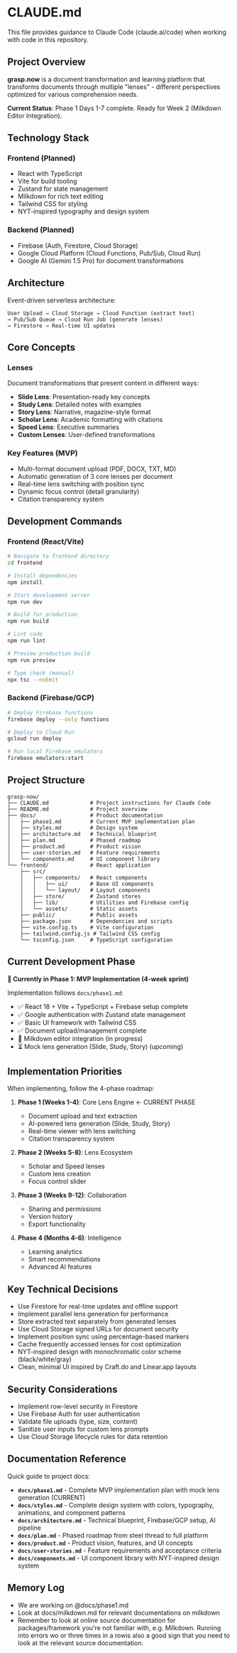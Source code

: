 # CLAUDE.md

This file provides guidance to Claude Code (claude.ai/code) when working with code in this repository.

## Project Overview

**grasp.now** is a document transformation and learning platform that transforms documents through multiple "lenses" - different perspectives optimized for various comprehension needs. 

**Current Status**: Phase 1 Days 1-7 complete. Ready for Week 2 (Milkdown Editor Integration).

## Technology Stack

### Frontend (Planned)
- React with TypeScript
- Vite for build tooling
- Zustand for state management
- Milkdown for rich text editing
- Tailwind CSS for styling
- NYT-inspired typography and design system

### Backend (Planned)
- Firebase (Auth, Firestore, Cloud Storage)
- Google Cloud Platform (Cloud Functions, Pub/Sub, Cloud Run)
- Google AI (Gemini 1.5 Pro) for document transformations

## Architecture

Event-driven serverless architecture:
```
User Upload → Cloud Storage → Cloud Function (extract text) 
→ Pub/Sub Queue → Cloud Run Job (generate lenses) 
→ Firestore → Real-time UI updates
```

## Core Concepts

### Lenses
Document transformations that present content in different ways:
- **Slide Lens**: Presentation-ready key concepts
- **Study Lens**: Detailed notes with examples  
- **Story Lens**: Narrative, magazine-style format
- **Scholar Lens**: Academic formatting with citations
- **Speed Lens**: Executive summaries
- **Custom Lenses**: User-defined transformations

### Key Features (MVP)
- Multi-format document upload (PDF, DOCX, TXT, MD)
- Automatic generation of 3 core lenses per document
- Real-time lens switching with position sync
- Dynamic focus control (detail granularity)
- Citation transparency system

## Development Commands

### Frontend (React/Vite)
```bash
# Navigate to frontend directory
cd frontend

# Install dependencies
npm install

# Start development server
npm run dev

# Build for production
npm run build

# Lint code
npm run lint

# Preview production build
npm run preview

# Type check (manual)
npx tsc --noEmit
```

### Backend (Firebase/GCP)
```bash
# Deploy Firebase functions
firebase deploy --only functions

# Deploy to Cloud Run
gcloud run deploy

# Run local Firebase emulators
firebase emulators:start
```

## Project Structure

```
grasp-now/
├── CLAUDE.md             # Project instructions for Claude Code
├── README.md             # Project overview
├── docs/                 # Product documentation
│   ├── phase1.md         # Current MVP implementation plan
│   ├── styles.md         # Design system
│   ├── architecture.md   # Technical blueprint
│   ├── plan.md           # Phased roadmap
│   ├── product.md        # Product vision
│   ├── user-stories.md   # Feature requirements
│   └── components.md     # UI component library
└── frontend/             # React application
    ├── src/
    │   ├── components/   # React components
    │   │   ├── ui/       # Base UI components
    │   │   └── layout/   # Layout components
    │   ├── store/        # Zustand stores
    │   ├── lib/          # Utilities and Firebase config
    │   └── assets/       # Static assets
    ├── public/           # Public assets
    ├── package.json      # Dependencies and scripts
    ├── vite.config.ts    # Vite configuration
    ├── tailwind.config.js # Tailwind CSS config
    └── tsconfig.json     # TypeScript configuration
```

## Current Development Phase

**🚀 Currently in Phase 1: MVP Implementation (4-week sprint)**

Implementation follows `docs/phase1.md`:
- ✅ React 18 + Vite + TypeScript + Firebase setup complete
- ✅ Google authentication with Zustand state management  
- ✅ Basic UI framework with Tailwind CSS
- ✅ Document upload/management complete
- 🔄 Milkdown editor integration (in progress)
- ⏳ Mock lens generation (Slide, Study, Story) (upcoming)

## Implementation Priorities

When implementing, follow the 4-phase roadmap:

1. **Phase 1 (Weeks 1-4)**: Core Lens Engine ← CURRENT PHASE
   - Document upload and text extraction
   - AI-powered lens generation (Slide, Study, Story)
   - Real-time viewer with lens switching
   - Citation transparency system

2. **Phase 2 (Weeks 5-8)**: Lens Ecosystem  
   - Scholar and Speed lenses
   - Custom lens creation
   - Focus control slider

3. **Phase 3 (Weeks 9-12)**: Collaboration
   - Sharing and permissions
   - Version history
   - Export functionality

4. **Phase 4 (Months 4-6)**: Intelligence
   - Learning analytics
   - Smart recommendations
   - Advanced AI features

## Key Technical Decisions

- Use Firestore for real-time updates and offline support
- Implement parallel lens generation for performance
- Store extracted text separately from generated lenses
- Use Cloud Storage signed URLs for document security
- Implement position sync using percentage-based markers
- Cache frequently accessed lenses for cost optimization
- NYT-inspired design with monochromatic color scheme (black/white/gray)
- Clean, minimal UI inspired by Craft.do and Linear.app layouts

## Security Considerations

- Implement row-level security in Firestore
- Use Firebase Auth for user authentication
- Validate file uploads (type, size, content)
- Sanitize user inputs for custom lens prompts
- Use Cloud Storage lifecycle rules for data retention

## Documentation Reference

Quick guide to project docs:

- **`docs/phase1.md`** - Complete MVP implementation plan with mock lens generation (CURRENT)
- **`docs/styles.md`** - Complete design system with colors, typography, animations, and component patterns
- **`docs/architecture.md`** - Technical blueprint, Firebase/GCP setup, AI pipeline  
- **`docs/plan.md`** - Phased roadmap from steel thread to full platform
- **`docs/product.md`** - Product vision, features, and UI concepts
- **`docs/user-stories.md`** - Feature requirements and acceptance criteria
- **`docs/components.md`** - UI component library with NYT-inspired design system

## Memory Log
- We are working on @docs/phase1.md
- Look at docs/milkdown.md for relevant documentations on milkdown
- Remember to look at online source documentation for packages/framework you're not familiar with, e.g. Milkdown. Running into errors wo or three times in a rowis also a good sign that you need to look at the relevant source documentation.
